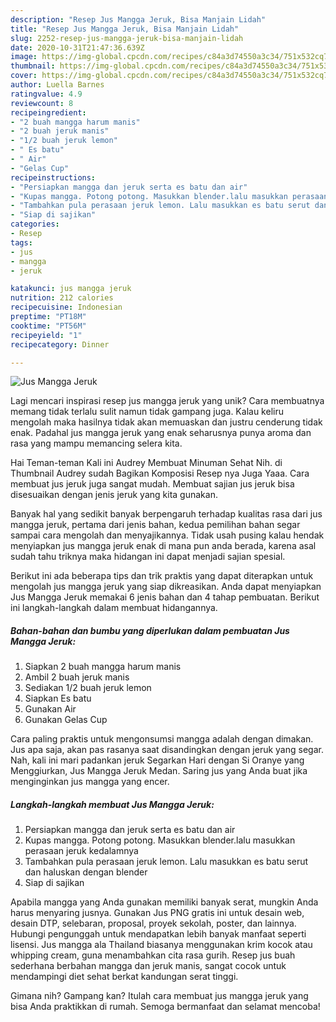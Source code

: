 ```yaml
---
description: "Resep Jus Mangga Jeruk, Bisa Manjain Lidah"
title: "Resep Jus Mangga Jeruk, Bisa Manjain Lidah"
slug: 2252-resep-jus-mangga-jeruk-bisa-manjain-lidah
date: 2020-10-31T21:47:36.639Z
image: https://img-global.cpcdn.com/recipes/c84a3d74550a3c34/751x532cq70/jus-mangga-jeruk-foto-resep-utama.jpg
thumbnail: https://img-global.cpcdn.com/recipes/c84a3d74550a3c34/751x532cq70/jus-mangga-jeruk-foto-resep-utama.jpg
cover: https://img-global.cpcdn.com/recipes/c84a3d74550a3c34/751x532cq70/jus-mangga-jeruk-foto-resep-utama.jpg
author: Luella Barnes
ratingvalue: 4.9
reviewcount: 8
recipeingredient:
- "2 buah mangga harum manis"
- "2 buah jeruk manis"
- "1/2 buah jeruk lemon"
- " Es batu"
- " Air"
- "Gelas Cup"
recipeinstructions:
- "Persiapkan mangga dan jeruk serta es batu dan air"
- "Kupas mangga. Potong potong. Masukkan blender.lalu masukkan perasaan jeruk kedalamnya"
- "Tambahkan pula perasaan jeruk lemon. Lalu masukkan es batu serut dan haluskan dengan blender"
- "Siap di sajikan"
categories:
- Resep
tags:
- jus
- mangga
- jeruk

katakunci: jus mangga jeruk 
nutrition: 212 calories
recipecuisine: Indonesian
preptime: "PT18M"
cooktime: "PT56M"
recipeyield: "1"
recipecategory: Dinner

---
```



![Jus Mangga Jeruk](https://img-global.cpcdn.com/recipes/c84a3d74550a3c34/751x532cq70/jus-mangga-jeruk-foto-resep-utama.jpg)

Lagi mencari inspirasi resep jus mangga jeruk yang unik? Cara membuatnya memang tidak terlalu sulit namun tidak gampang juga. Kalau keliru mengolah maka hasilnya tidak akan memuaskan dan justru cenderung tidak enak. Padahal jus mangga jeruk yang enak seharusnya punya aroma dan rasa yang mampu memancing selera kita.

Hai Teman-teman Kali ini Audrey Membuat Minuman Sehat Nih. di Thumbnail Audrey sudah Bagikan Komposisi Resep nya Juga Yaaa. Cara membuat jus jeruk juga sangat mudah. Membuat sajian jus jeruk bisa disesuaikan dengan jenis jeruk yang kita gunakan.

Banyak hal yang sedikit banyak berpengaruh terhadap kualitas rasa dari jus mangga jeruk, pertama dari jenis bahan, kedua pemilihan bahan segar sampai cara mengolah dan menyajikannya. Tidak usah pusing kalau hendak menyiapkan jus mangga jeruk enak di mana pun anda berada, karena asal sudah tahu triknya maka hidangan ini dapat menjadi sajian spesial.


Berikut ini ada beberapa tips dan trik praktis yang dapat diterapkan untuk mengolah jus mangga jeruk yang siap dikreasikan. Anda dapat menyiapkan Jus Mangga Jeruk memakai 6 jenis bahan dan 4 tahap pembuatan. Berikut ini langkah-langkah dalam membuat hidangannya.

<!--inarticleads1-->

##### Bahan-bahan dan bumbu yang diperlukan dalam pembuatan Jus Mangga Jeruk:

1. Siapkan 2 buah mangga harum manis
1. Ambil 2 buah jeruk manis
1. Sediakan 1/2 buah jeruk lemon
1. Siapkan  Es batu
1. Gunakan  Air
1. Gunakan Gelas Cup


Cara paling praktis untuk mengonsumsi mangga adalah dengan dimakan. Jus apa saja, akan pas rasanya saat disandingkan dengan jeruk yang segar. Nah, kali ini mari padankan jeruk Segarkan Hari dengan Si Oranye yang Menggiurkan, Jus Mangga Jeruk Medan. Saring jus yang Anda buat jika menginginkan jus mangga yang encer. 

<!--inarticleads2-->

##### Langkah-langkah membuat Jus Mangga Jeruk:

1. Persiapkan mangga dan jeruk serta es batu dan air
1. Kupas mangga. Potong potong. Masukkan blender.lalu masukkan perasaan jeruk kedalamnya
1. Tambahkan pula perasaan jeruk lemon. Lalu masukkan es batu serut dan haluskan dengan blender
1. Siap di sajikan


Apabila mangga yang Anda gunakan memiliki banyak serat, mungkin Anda harus menyaring jusnya. Gunakan Jus PNG gratis ini untuk desain web, desain DTP, selebaran, proposal, proyek sekolah, poster, dan lainnya. Hubungi pengunggah untuk mendapatkan lebih banyak manfaat seperti lisensi. Jus mangga ala Thailand biasanya menggunakan krim kocok atau whipping cream, guna menambahkan cita rasa gurih. Resep jus buah sederhana berbahan mangga dan jeruk manis, sangat cocok untuk mendampingi diet sehat berkat kandungan serat tinggi. 

Gimana nih? Gampang kan? Itulah cara membuat jus mangga jeruk yang bisa Anda praktikkan di rumah. Semoga bermanfaat dan selamat mencoba!

